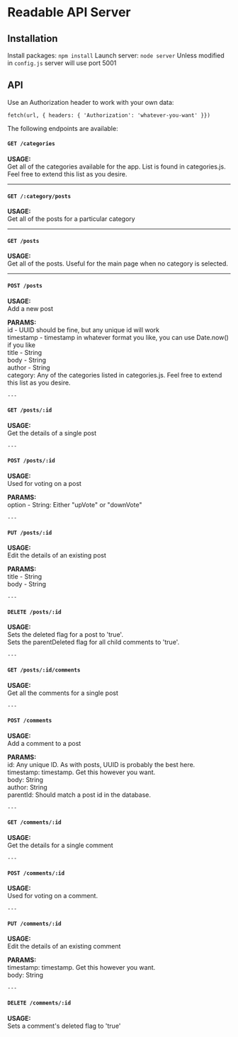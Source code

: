 # Readable API Server

## Installation

Install packages: `npm install`
Launch server: `node server`
Unless modified in `config.js` server will use port 5001


## API
Use an Authorization header to work with your own data:

`fetch(url, { headers: { 'Authorization': 'whatever-you-want' }})`

The following endpoints are available:  

#### `GET /categories`  
  **USAGE:**   
    Get all of the categories available for the app. List is found in categories.js.
    Feel free to extend this list as you desire.    

---

#### `GET /:category/posts`  
  **USAGE:**    
    Get all of the posts for a particular category   

---

#### `GET /posts`  
  **USAGE:**    
    Get all of the posts. Useful for the main page when no category is selected.  

---

#### `POST /posts`  
  **USAGE:**  
    Add a new post  

  **PARAMS:**   
    id - UUID should be fine, but any unique id will work  
    timestamp - timestamp in whatever format you like, you can use Date.now() if you like  
    title - String  
    body - String  
    author - String  
    category: Any of the categories listed in categories.js. Feel free to extend this list as you desire.  

    ---

#### `GET /posts/:id`  
  **USAGE:**  
    Get the details of a single post  

    ---

#### `POST /posts/:id`  
  **USAGE:**  
    Used for voting on a post  

  **PARAMS:**  
    option - String: Either "upVote" or "downVote"  

    ---

#### `PUT /posts/:id`  
  **USAGE:**  
    Edit the details of an existing post  

  **PARAMS:**  
    title - String  
    body - String  

    ---

#### `DELETE /posts/:id`  
  **USAGE:**  
    Sets the deleted flag for a post to 'true'.   
    Sets the parentDeleted flag for all child comments to 'true'.  

    ---

#### `GET /posts/:id/comments`  
  **USAGE:**  
    Get all the comments for a single post  

    ---

#### `POST /comments`  
  **USAGE:**  
    Add a comment to a post  

  **PARAMS:**  
    id: Any unique ID. As with posts, UUID is probably the best here.  
    timestamp: timestamp. Get this however you want.  
    body: String  
    author: String  
    parentId: Should match a post id in the database.  

    ---

#### `GET /comments/:id`  
  **USAGE:**  
    Get the details for a single comment  

    ---

#### `POST /comments/:id`  
  **USAGE:**  
    Used for voting on a comment.  

    ---

#### `PUT /comments/:id`  
  **USAGE:**  
    Edit the details of an existing comment  

  **PARAMS:**  
    timestamp: timestamp. Get this however you want.  
    body: String  

    ---

#### `DELETE /comments/:id`  
  **USAGE:**  
    Sets a comment's deleted flag to 'true'  
